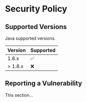 # Security Policy

## Supported Versions

Java supported versions.

| Version | Supported          |
| ------- | ------------------ |
| 1.8.x   | :white_check_mark: |
| > 1.8.x   | :x:                |

## Reporting a Vulnerability

This section...
